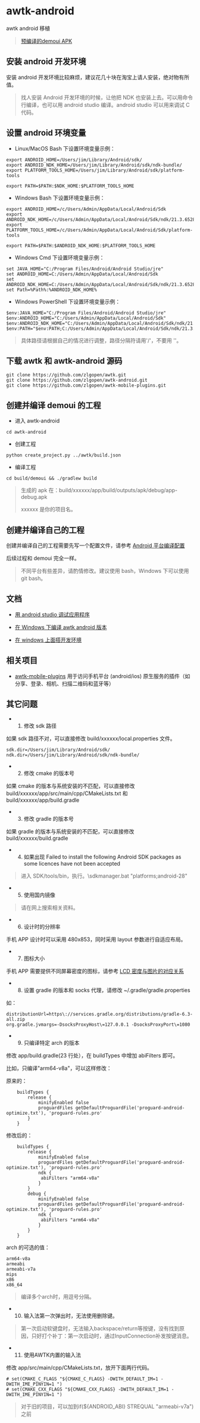 # awtk-android

awtk android 移植

> [预编译的demoui APK](apk/demoui.apk)

## 安装 android 开发环境

安装 android 开发环境比较麻烦，建议花几十块在淘宝上请人安装，绝对物有所值。

> 找人安装 Android 开发环境的时候，让他把 NDK 也安装上去。可以用命令行编译，也可以用 android studio 编译。android studio 可以用来调试 C 代码。

## 设置 android 环境变量

* Linux/MacOS Bash 下设置环境变量示例：

```
export ANDROID_HOME=/Users/jim/Library/Android/sdk/
export ANDROID_NDK_HOME=/Users/jim/Library/Android/sdk/ndk-bundle/
export PLATFORM_TOOLS_HOME=/Users/jim/Library/Android/sdk/platform-tools

export PATH=$PATH:$NDK_HOME:$PLATFORM_TOOLS_HOME
```

* Windows Bash 下设置环境变量示例：

```
export ANDROID_HOME=/c/Users/Admin/AppData/Local/Android/Sdk
export ANDROID_NDK_HOME=/c/Users/Admin/AppData/Local/Android/Sdk/ndk/21.3.6528147
export PLATFORM_TOOLS_HOME=/c/Users/Admin/AppData/Local/Android/Sdk/platform-tools

export PATH=$PATH:$ANDROID_NDK_HOME:$PLATFORM_TOOLS_HOME
```

* Windows Cmd 下设置环境变量示例：

```
set JAVA_HOME="C:/Program Files/Android/Android Studio/jre"
set ANDROID_HOME=C:/Users/Admin/AppData/Local/Android/Sdk
set ANDROID_NDK_HOME=C:/Users/Admin/AppData/Local/Android/Sdk/ndk/21.3.6528147
set Path=%Path%:%ANDROID_NDK_HOME%

```

* Windows PowerShell 下设置环境变量示例：

```
$env:JAVA_HOME="C:/Program Files/Android/Android Studio/jre"
$env:ANDROID_HOME="C:/Users/Admin/AppData/Local/Android/Sdk"
$env:ANDROID_NDK_HOME="C:/Users/Admin/AppData/Local/Android/Sdk/ndk/21.3.6528147"
$env:PATH="$env:PATH;C:/Users/Admin/AppData/Local/Android/Sdk/ndk/21.3.6528147"
```

> 具体路径请根据自己的情况进行调整，路径分隔符请用'/'，不要用 '\'。

## 下载 awtk 和 awtk-android 源码

```
git clone https://github.com/zlgopen/awtk.git
git clone https://github.com/zlgopen/awtk-android.git
git clone https://github.com/zlgopen/awtk-mobile-plugins.git
```

## 创建并编译 demoui 的工程

* 进入 awtk-android

```
cd awtk-android 
```

* 创建工程

```
python create_project.py ../awtk/build.json
```

* 编译工程

```
cd build/demoui && ./gradlew build
```

> 生成的 apk 在：build/xxxxxx/app/build/outputs/apk/debug/app-debug.apk 
> 
> xxxxxx 是你的项目名。

## 创建并编译自己的工程

创建并编译自己的工程需要先写一个配置文件，请参考 [Android 平台编译配置](https://github.com/zlgopen/awtk/blob/master/docs/build_config.md)

后续过程和 demoui 完全一样。

> 不同平台有些差异，请酌情修改。建议使用 bash，Windows 下可以使用 git bash。

## 文档

* [用 android studio 调试应用程序](docs/how_to_debug_app_with_android_studio.md)

* [在 Windows 下编译 awtk android 版本](docs/build_on_windows.md)

* [在 windows 上面搭开发环境](docs/configure_development_environment_on_windows.md)

## 相关项目

* [awtk-mobile-plugins](https://github.com/zlgopen/awtk-mobile-plugins) 用于访问手机平台 (android/ios) 原生服务的插件（如分享、登录、相机、扫描二维码和蓝牙等）

## 其它问题

* 1. 修改 sdk 路径

如果 sdk 路径不对，可以直接修改 build/xxxxxx/local.properties 文件。

```
sdk.dir=/Users/jim/Library/Android/sdk/
ndk.dir=/Users/jim/Library/Android/sdk/ndk-bundle/
```

* 2. 修改 cmake 的版本号

如果 cmake 的版本与系统安装的不匹配，可以直接修改 build/xxxxxx/app/src/main/cpp/CMakeLists.txt 和 build/xxxxxx/app/build.gradle

* 3. 修改 gradle 的版本号

如果 gradle 的版本与系统安装的不匹配，可以直接修改 build/xxxxxx/build.gradle

* 4. 如果出现 Failed to install the following Android SDK packages as some licences have not been accepted

> 进入 SDK/tools/bin，执行。\sdkmanager.bat "platforms;android-28"

* 5. 使用国内镜像

> 请在网上搜索相关资料。

* 6. 设计时的分辨率

手机 APP 设计时可以采用 480x853，同时采用 layout 参数进行自适应布局。

* 7. 图标大小

手机 APP 需要提供不同屏幕密度的图标，请参考 [LCD 密度与图片的对应关系](https://github.com/zlgopen/awtk/blob/master/demos/assets/default/raw/images/README.md)

* 8. 设置 gradle 的版本和 socks 代理，请修改 ~/.gradle/gradle.properties

如：

```
distributionUrl=https\://services.gradle.org/distributions/gradle-6.3-all.zip
org.gradle.jvmargs=-DsocksProxyHost\=127.0.0.1 -DsocksProxyPort\=1080
```

* 9. 只编译特定 arch 的版本

修改 app/build.gradle(23 行处），在 buildTypes 中增加 abiFilters 即可。

比如，只编译"arm64-v8a"，可以这样修改：

原来的：
```
    buildTypes {
        release {
            minifyEnabled false
            proguardFiles getDefaultProguardFile('proguard-android-optimize.txt'), 'proguard-rules.pro'
        }   
    }  
```

修改后的：
```
    buildTypes {
        release {
            minifyEnabled false
            proguardFiles getDefaultProguardFile('proguard-android-optimize.txt'), 'proguard-rules.pro'
            ndk {
             abiFilters "arm64-v8a"
            }
        }
        debug {
            minifyEnabled false
            proguardFiles getDefaultProguardFile('proguard-android-optimize.txt'), 'proguard-rules.pro'
            ndk {
             abiFilters "arm64-v8a"
            }
        }
    }
```

arch 的可选的值：

```
arm64-v8a
armeabi
armeabi-v7a
mips
x86
x86_64
```

> 编译多个arch时，用逗号分隔。

* 10. 输入法第一次弹出时，无法使用删除键。

> 第一次启动软键盘时，无法输入backspace/return等按键，没有找到原因，只好打个补丁：第一次启动时，通过InputConnection补发按键消息。
   
 
* 11. 使用AWTK内置的输入法

修改 app/src/main/cpp/CMakeLists.txt，放开下面两行代码。

```
# set(CMAKE_C_FLAGS "${CMAKE_C_FLAGS} -DWITH_DEFAULT_IM=1 -DWITH_IME_PINYIN=1 ")
# set(CMAKE_CXX_FLAGS "${CMAKE_CXX_FLAGS} -DWITH_DEFAULT_IM=1 -DWITH_IME_PINYIN=1 ")
```

> 对于旧的项目，可以加到if(${ANDROID_ABI} STREQUAL "armeabi-v7a")之前


